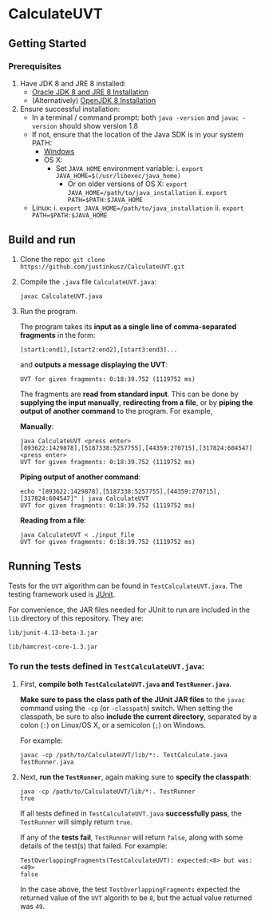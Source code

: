 # CalculateUVT

## Getting Started

### Prerequisites
1. Have JDK 8 and JRE 8 installed:
    * [Oracle JDK 8 and JRE 8 Installation](https://docs.oracle.com/javase/8/docs/technotes/guides/install/install_overview.html)
    * (Alternatively) [OpenJDK 8 Installation](https://openjdk.java.net/install/)
2. Ensure successful installation:
    * In a terminal / command prompt: both `java -version` and `javac -version` should show version 1.8
    * If not, ensure that the location of the Java SDK is in your system PATH:
      * [Windows](https://docs.oracle.com/javase/8/docs/technotes/guides/install/windows_jdk_install.html#BABGDJFH)
      * OS X: 
        * Set `JAVA_HOME` environment variable:
          i. `export JAVA_HOME=$(/usr/libexec/java_home)`
          * Or on older versions of OS X: `export JAVA_HOME=/path/to/java_installation`
          ii. `export PATH=$PATH:$JAVA_HOME`
    * Linux:
      i. `export JAVA_HOME=/path/to/java_installation`
      ii. `export PATH=$PATH:$JAVA_HOME`

## Build and run
1. Clone the repo: `git clone https://github.com/justinkusz/CalculateUVT.git`
2. Compile the `.java` file `CalculateUVT.java`:
    ```
    javac CalculateUVT.java
    ```
3. Run the program.

    The program takes its **input as a single line of comma-separated fragments** in the form: 
    
    `[start1:end1],[start2:end2],[start3:end3]...`

    and **outputs a message displaying the UVT**:

    `UVT for given fragments: 0:18:39.752 (1119752 ms)`

    The fragments are **read from standard input**. This can be done by **supplying the input manually**, **redirecting from a file**, or by **piping the output of another command** to the program. For example,

    **Manually**:

    ```
    java CalculateUVT <press enter>
    [893622:1429878],[5187338:5257755],[44359:270715],[317824:604547] <press enter>
    UVT for given fragments: 0:18:39.752 (1119752 ms)
    ```

    **Piping output of another command**: 

    ```
    echo "[893622:1429878],[5187338:5257755],[44359:270715],[317824:604547]" | java CalculateUVT
    UVT for given fragments: 0:18:39.752 (1119752 ms)
    ```

    **Reading from a file**:

    ```
    java CalculateUVT < ./input_file 
    UVT for given fragments: 0:18:39.752 (1119752 ms)
    ```

  ## Running Tests

  Tests for the `UVT` algorithm can be found in `TestCalculateUVT.java`.
  The testing framework used is [JUnit](https://junit.org/junit4/).
  
  For convenience, the JAR files needed for JUnit to run are included in the `lib` directory of this repository. They are:
  
  `lib/junit-4.13-beta-3.jar`
  
  `lib/hamcrest-core-1.3.jar`

  ### To run the tests defined in `TestCalculateUVT.java`:
    
  1. First, **compile both `TestCalculateUVT.java` and `TestRunner.java`**.
    
      **Make sure to pass the class path of the JUnit JAR files** to the `javac` command using the `-cp` (or `-classpath`) switch. When setting the classpath, be sure to also **include the current directory**, separated by a colon (`:`) on Linux/OS X, or a semicolon (`;`) on Windows.

      For example:

      ```
      javac -cp /path/to/CalculateUVT/lib/*:. TestCalculate.java TestRunner.java
      ```
  2. Next, **run the `TestRunner`**, again making sure to **specify the classpath**:

      ```
      java -cp /path/to/CalculateUVT/lib/*:. TestRunner
      true
      ```

      If all tests defined in `TestCalculateUVT.java` **successfully pass**, the `TestRunner` will simply return `true`.

      If any of the **tests fail**, `TestRunner` will return `false`, along with some details of the test(s) that failed. For example:

      ```
      TestOverlappingFragments(TestCalculateUVT): expected:<8> but was:<49>
      false
      ```

      In the case above, the test `TestOverlappingFragments` expected the returned value of the `UVT` algorith to be `8`, but the actual value returned was `49`.